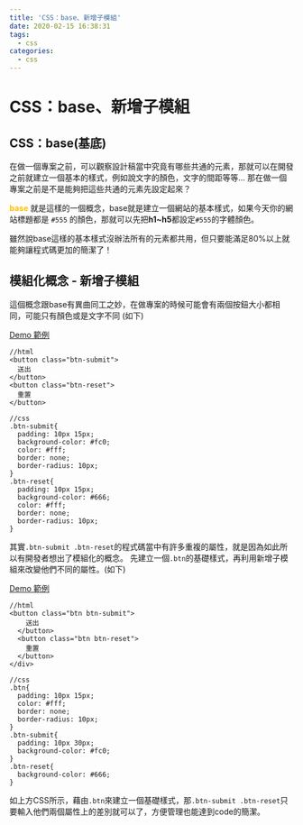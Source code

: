 ```yaml
---
title: 'CSS：base、新增子模組'
date: 2020-02-15 16:38:31
tags:
  - css
categories: 
  - css
---
```


# CSS：base、新增子模組

## CSS：base(基底)


在做一個專案之前，可以觀察設計稿當中究竟有哪些共通的元素，那就可以在開發之前就建立一個基本的樣式，例如說文字的顏色，文字的間距等等...
那在做一個專案之前是不是能夠把這些共通的元素先設定起來？

<font color=#ffc000>**base**</font> 就是這樣的一個概念，base就是建立一個網站的基本樣式，如果今天你的網站標題都是 `#555` 的顏色，那就可以先把**h1~h5**都設定`#555`的字體顏色。

雖然說base這樣的基本樣式沒辦法所有的元素都共用，但只要能滿足80%以上就能夠讓程式碼更加的簡潔了！

## 模組化概念 - 新增子模組

這個概念跟base有異曲同工之妙，在做專案的時候可能會有兩個按鈕大小都相同，可能只有顏色或是文字不同 (如下)

[Demo 範例](https://codepen.io/Chee7o/pen/MWYMEjQ)

```
//html
<button class="btn-submit">
  送出
</button>
<button class="btn-reset">
  重置
</button>

//css
.btn-submit{
  padding: 10px 15px;
  background-color: #fc0;
  color: #fff;
  border: none;
  border-radius: 10px;
}
.btn-reset{
  padding: 10px 15px;
  background-color: #666;
  color: #fff;
  border: none;
  border-radius: 10px;
}
```

其實`.btn-submit .btn-reset`的程式碼當中有許多重複的屬性，就是因為如此所以有開發者想出了模組化的概念。
先建立一個`.btn`的基礎樣式，再利用新增子模組來改變他們不同的屬性。(如下)

[Demo 範例](https://codepen.io/Chee7o/pen/dyPBVWb)

```
//html
<button class="btn btn-submit">
    送出
  </button>
  <button class="btn btn-reset">
    重置
  </button>
</div>

//css
.btn{
  padding: 10px 15px;
  color: #fff;
  border: none;
  border-radius: 10px;
}
.btn-submit{
  padding: 10px 30px;
  background-color: #fc0;
}
.btn-reset{
  background-color: #666;
}
```

如上方CSS所示，藉由`.btn`來建立一個基礎樣式，那`.btn-submit .btn-reset`只要輸入他們兩個屬性上的差別就可以了，方便管理也能達到code的簡潔。
